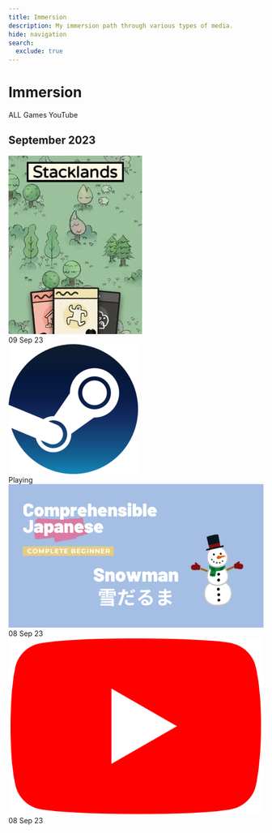 ```yaml
---
title: Immersion
description: My immersion path through various types of media.
hide: navigation
search:
  exclude: true
---
```


# Immersion

<div class="filters">
  <span class="filter" data-filter="all">ALL</span>
  <span class="filter" data-filter="game">Games</span>
  <!-- <span class="filter" data-filter="tv">TV Shows</span> -->
  <span class="filter" data-filter="youtube">YouTube</span>
</div>

<!-- ## Up Next -->

<!-- <div class="media-grid">

  <div class="media-item show media-item--wishlist"  data-filter="tv">
    <div class="media-item__image">
      <a href="#"><img src="../images/immersion/game-stacklands.jpg" alt="Stacklands" class="nopop"></a>
    </div>
    <div class="media-item__details">
      <div class="media-item__details__start"></div>
      <div class="media-item__details__platform"><img src="../images/immersion/platform-steam.png" alt="Steam" class="nopop"></div>
      <div class="media-item__details__end"></div>
    </div>
  </div>

  <div class="media-item show media-item--wishlist"  data-filter="game">
    <div class="media-item__image">
      <a href="#"><img src="../images/immersion/game-stacklands.jpg" alt="Stacklands" class="nopop"></a>
    </div>
    <div class="media-item__details">
      <div class="media-item__details__start"></div>
      <div class="media-item__details__platform"><img src="../images/immersion/platform-steam.png" alt="Steam" class="nopop"></div>
      <div class="media-item__details__end"></div>
    </div>
  </div>

</div> -->

## September 2023

<div class="media-grid">

  <div class="media-item show" data-filter="game">
    <div class="media-item__image">
      <a href="https://store.steampowered.com/app/1948280/Stacklands/" target="_blank"><img src="../images/immersion/game-stacklands.jpg" alt="Stacklands" class="nopop"></a>
    </div>
    <div class="media-item__details">
      <div class="media-item__details__start">09 Sep 23</div>
      <div class="media-item__details__platform"><img src="../images/immersion/platform-steam.png" alt="Steam" class="nopop"></div>
      <div class="media-item__details__end">Playing</div>
    </div>
  </div>

  <div class="media-item show media-item--completed"  data-filter="youtube">
    <div class="media-item__image">
      <a href="https://cijapanese.com/snowman/" target="_blank"><img src="../images/immersion/youtube-cj-01-snowman.png" alt="Snowman" class="nopop"></a>
    </div>
    <div class="media-item__details">
      <div class="media-item__details__start">08 Sep 23</div>
      <div class="media-item__details__platform"><img src="../images/immersion/platform-youtube.png" alt="YouTube" class="nopop"></div>
      <div class="media-item__details__end">08 Sep 23</div>
    </div>
  </div>

  <!-- <div class="media-item show media-item--hold" data-filter="game">
    <div class="media-item__image">
      <a href="#"><img src="../images/immersion/game-stacklands.jpg" alt="Stacklands" class="nopop"></a>
    </div>
    <div class="media-item__details">
      <div class="media-item__details__start">06 Sep 23</div>
      <div class="media-item__details__platform"><img src="../images/immersion/platform-steam.png" alt="Steam" class="nopop"></div>
      <div class="media-item__details__end">On Hold</div>
    </div>
  </div>

  <div class="media-item show media-item--abandoned" data-filter="game">
    <div class="media-item__image">
      <a href="#"><img src="../images/immersion/game-stacklands.jpg" alt="Stacklands" class="nopop"></a>
    </div>
    <div class="media-item__details">
      <div class="media-item__details__start">06 Sep 23</div>
      <div class="media-item__details__platform"><img src="../images/immersion/platform-steam.png" alt="Steam" class="nopop"></div>
      <div class="media-item__details__end"><abbr title="The game was getting boring">Abandoned</abbr></div>
    </div>
  </div>

  <div class="media-item show media-item--completed"  data-filter="tv">
    <div class="media-item__image">
      <a href="#"><img src="../images/immersion/game-stacklands.jpg" alt="Stacklands" class="nopop"></a>
    </div>
    <div class="media-item__details">
      <div class="media-item__details__start">06 Sep 23</div>
      <div class="media-item__details__platform"><img src="../images/immersion/platform-steam.png" alt="Steam" class="nopop"></div>
      <div class="media-item__details__end">20 Dec 23</div>
    </div>
  </div> -->

</div>
